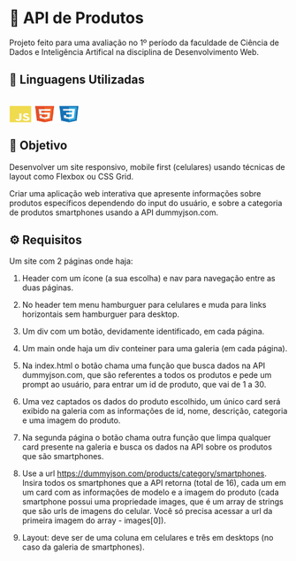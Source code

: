 # 🛒 API de Produtos
Projeto feito para uma avaliação no 1º período da faculdade de Ciência de Dados e Inteligência Artifical na disciplina de Desenvolvimento Web. 

## 📒 Linguagens Utilizadas
<div style="display: inline_block"><br>
  <img align="center" alt="Js" height="30" width="40" src="https://raw.githubusercontent.com/devicons/devicon/master/icons/javascript/javascript-plain.svg">
  <img align="center" alt="HTML" height="30" width="40" src="https://raw.githubusercontent.com/devicons/devicon/master/icons/html5/html5-original.svg">
  <img align="center" alt="CSS" height="30" width="40" src="https://raw.githubusercontent.com/devicons/devicon/master/icons/css3/css3-original.svg">
</div>

## 🎯 Objetivo
Desenvolver um site responsivo, mobile first (celulares) usando técnicas de layout como Flexbox ou CSS Grid.

Criar uma aplicação web interativa que apresente informações sobre produtos específicos dependendo do input do usuário, e sobre a categoria de produtos smartphones usando a API dummyjson.com.

## ⚙️ Requisitos

Um site com 2 páginas onde haja:

1. Header com um ícone (a sua escolha) e nav para navegação entre as duas páginas.

2. No header tem menu hamburguer para celulares e muda para links horizontais sem hamburguer para desktop.

3. Um div com um botão, devidamente identificado, em cada página.

4. Um main onde haja um div conteiner para uma galeria (em cada página).

5. Na index.html o botão chama uma função que busca dados na API dummyjson.com, que são referentes a todos os produtos e pede um prompt ao usuário, para entrar um id de produto, que vai de 1 a 30.

6. Uma vez captados os dados do produto escolhido, um único card será exibido na galeria com as informações de id, nome, descrição, categoria e uma imagem do produto.

7. Na segunda página o botão chama outra função que limpa qualquer card presente na galeria e busca os dados na API sobre os produtos que são smartphones.

8. Use a url https://dummyjson.com/products/category/smartphones. Insira todos os smartphones que a API retorna (total de 16), cada um em um card com as informações de modelo e a imagem do produto (cada smartphone possui uma propriedade images, que é um array de strings que são urls de imagens do celular. Você só precisa acessar a url da primeira imagem do array - images[0]).

9. Layout: deve ser de uma coluna em celulares e três em desktops (no caso da galeria de smartphones).
